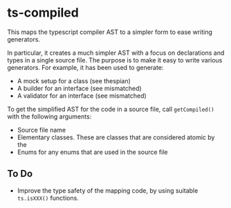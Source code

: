 # ts-compiled

This maps the typescript compiler AST to a simpler form to ease writing generators.

In particular, it creates a much simpler AST with a focus on declarations and types in a single source file.
The purpose is to make it easy to write various generators. For example, it has been used to generate:
 * A mock setup for a class (see thespian)
 * A builder for an interface (see mismatched)
 * A validator for an interface (see mismatched)

To get the simplified AST for the code in a source file, call `getCompiled()` with the following arguments:
 * Source file name
 * Elementary classes. These are classes that are considered atomic by the 
 * Enums for any enums that are used in the source file

## To Do
 * Improve the type safety of the mapping code, by using suitable `ts.isXXX()` functions.